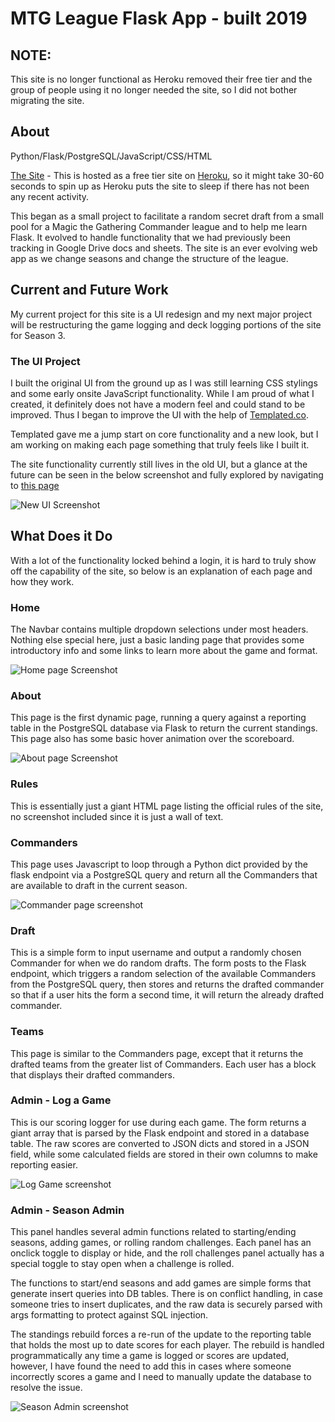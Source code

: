 # MTG League Flask App - built 2019

## NOTE:
This site is no longer functional as Heroku removed their free tier and the group of people using it no longer needed the site, so I did not bother migrating the site.


## About
Python/Flask/PostgreSQL/JavaScript/CSS/HTML

[The Site](https://fluffybunnyleague.herokuapp.com/) - This is hosted as a free tier site on [Heroku](https://heroku.com), so it might take 30-60 seconds to spin up as Heroku puts the site to sleep if there has not been any recent activity.

This began as a small project to facilitate a random secret draft from a small pool for a Magic the Gathering Commander league and to help me learn Flask. It evolved to handle functionality that we had previously been tracking in Google Drive docs and sheets. The site is an ever evolving web app as we change seasons and change the structure of the league. 

## Current and Future Work
My current project for this site is a UI redesign and my next major project will be restructuring the game logging and deck logging portions of the site for Season 3. 


### The UI Project
I built the original UI from the ground up as I was still learning CSS stylings and some early onsite JavaScript functionality. While I am proud of what I created, it definitely does not have a modern feel and could stand to be improved. Thus I began to improve the UI with the help of [Templated.co](https://templated.co/).

Templated gave me a jump start on core functionality and a new look, but I am working on making each page something that truly feels like I built it. 

The site functionality currently still lives in the old UI, but a glance at the future can be seen in the below screenshot and fully explored by navigating to [this page](https://fluffybunnyleague.herokuapp.com/new_ui)

![New UI Screenshot](static/assets/webapp_newui.png)


## What Does it Do

With a lot of the functionality locked behind a login, it is hard to truly show off the capability of the site, so below is an explanation of each page and how they work.

### Home

The Navbar contains multiple dropdown selections under most headers. Nothing else special here, just a basic landing page that provides some introductory info and some links to learn more about the game and format.

![Home page Screenshot](static/assets/webapp_home.png)

### About

This page is the first dynamic page, running a query against a reporting table in the PostgreSQL database via Flask to return the current standings. This page also has some basic hover animation over the scoreboard.

![About page Screenshot](static/assets/webapp_about.png)

### Rules

This is essentially just a giant HTML page listing the official rules of the site, no screenshot included since it is just a wall of text.

### Commanders

This page uses Javascript to loop through a Python dict provided by the flask endpoint via a PostgreSQL query and return all the Commanders that are available to draft in the current season.

![Commander page screenshot](static/assets/webapp_comms.png)

### Draft

This is a simple form to input username and output a randomly chosen Commander for when we do random drafts. The form posts to the Flask endpoint, which triggers a random selection of the available Commanders from the PostgreSQL query, then stores and returns the drafted commander so that if a user hits the form a second time, it will return the already drafted commander. 

### Teams

This page is similar to the Commanders page, except that it returns the drafted teams from the greater list of Commanders. Each user has a block that displays their drafted commanders.

### Admin - Log a Game

This is our scoring logger for use during each game. The form returns a giant array that is parsed by the Flask endpoint and stored in a database table. The raw scores are converted to JSON dicts and stored in a JSON field, while some calculated fields are stored in their own columns to make reporting easier.

![Log Game screenshot](static/assets/webapp_logging.png)

### Admin - Season Admin

This panel handles several admin functions related to starting/ending seasons, adding games, or rolling random challenges. Each panel has an onclick toggle to display or hide, and the roll challenges panel actually has a special toggle to stay open when a challenge is rolled. 

The functions to start/end seasons and add games are simple forms that generate insert queries into DB tables. There is on conflict handling, in case someone tries to insert duplicates, and the raw data is securely parsed with args formatting to protect against SQL injection.

The standings rebuild forces a re-run of the update to the reporting table that holds the most up to date scores for each player. The rebuild is handled programmatically any time a game is logged or scores are updated, however, I have found the need to add this in cases where someone incorrectly scores a game and I need to manually update the database to resolve the issue.

![Season Admin screenshot](static/assets/webapp_admin.png)


